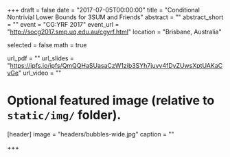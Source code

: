 +++
draft = false
date = "2017-07-05T00:00:00"
title = "Conditional Nontrivial Lower Bounds for 3SUM and Friends"
abstract = ""
abstract_short = ""
event = "CG:YRF 2017"
event_url = "http://socg2017.smp.uq.edu.au/cgyrf.html"
location = "Brisbane, Australia"

selected = false
math = true

url_pdf = ""
url_slides = "https://ipfs.io/ipfs/QmQQHaSUasaCzW1zib3SYh7juvv4fDyZUwsXptUAKaCvGe"
url_video = ""

# Optional featured image (relative to `static/img/` folder).
[header]
image = "headers/bubbles-wide.jpg"
caption = ""

+++

<!--Embed your slides or video here using-->
<!--[shortcodes](https://gcushen.github.io/hugo-academic-demo/post/writing-markdown-latex/).-->
<!--Further details can easily be added using *Markdown* and $\rm \LaTeX$ math-->
<!--code. -->
